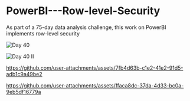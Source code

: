 # PowerBI---Row-level-Security

As part of a 75-day data analysis challenge, this work on PowerBI implements row-level security



![Day 40](https://github.com/user-attachments/assets/9c2163b9-bc04-4e31-9308-0f9ee2987fd6)



![Day 40 II](https://github.com/user-attachments/assets/ddf153ae-ad75-4707-8236-3e1095da4683)





https://github.com/user-attachments/assets/7fb4d63b-c1e2-41e2-91d5-adb1c9a49be2





https://github.com/user-attachments/assets/ffaca8dc-37da-4d33-bc0a-9eb5df16779a

